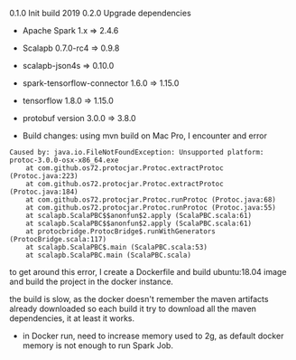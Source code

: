 0.1.0 Init build 2019
0.2.0 Upgrade dependencies
   * Apache Spark 1.x =>  2.4.6
   * Scalapb 0.7.0-rc4 => 0.9.8 
   * scalapb-json4s => 0.10.0 
   * spark-tensorflow-connector 1.6.0 => 1.15.0
   * tensorflow 1.8.0 => 1.15.0 
   * protobuf version 3.0.0 => 3.8.0
    
   * Build changes:
   using mvn build on Mac Pro, I encounter and error
   ```
   Caused by: java.io.FileNotFoundException: Unsupported platform: protoc-3.0.0-osx-x86_64.exe
       at com.github.os72.protocjar.Protoc.extractProtoc (Protoc.java:223)
       at com.github.os72.protocjar.Protoc.extractProtoc (Protoc.java:184)
       at com.github.os72.protocjar.Protoc.runProtoc (Protoc.java:68)
       at com.github.os72.protocjar.Protoc.runProtoc (Protoc.java:55)
       at scalapb.ScalaPBC$$anonfun$2.apply (ScalaPBC.scala:61)
       at scalapb.ScalaPBC$$anonfun$2.apply (ScalaPBC.scala:61)
       at protocbridge.ProtocBridge$.runWithGenerators (ProtocBridge.scala:117)
       at scalapb.ScalaPBC$.main (ScalaPBC.scala:53)
       at scalapb.ScalaPBC.main (ScalaPBC.scala) 
   ```
   to get around this error, I create a Dockerfile and build ubuntu:18.04 image and build the project 
   in the docker instance.
   
   the build is slow, as the docker doesn't remember the maven artifacts already downloaded 
   so each build it try to download all the maven dependencies, it at least it works. 
   
   * in Docker run, need to increase memory used to 2g, 
     as default docker memory is not enough to run Spark Job. 
     
  
